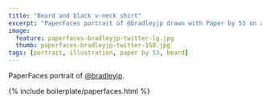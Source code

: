 ```yaml
---
title: "Beard and black v-neck shirt"
excerpt: "PaperFaces portrait of @bradleyjp drawn with Paper by 53 on an iPad."
image: 
  feature: paperfaces-bradleyjp-twitter-lg.jpg
  thumb: paperfaces-bradleyjp-twitter-150.jpg
tags: [portrait, illustration, paper by 53, beard]
---
```


PaperFaces portrait of [@bradleyjp](http://twitter.com/bradleyjp).

{% include boilerplate/paperfaces.html %}